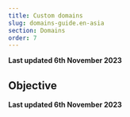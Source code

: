 ```yaml
---
title: Custom domains
slug: domains-guide.en-asia
section: Domains
order: 7
---
```


**Last updated 6th November 2023**



## Objective  

**Last updated 6th November 2023**

